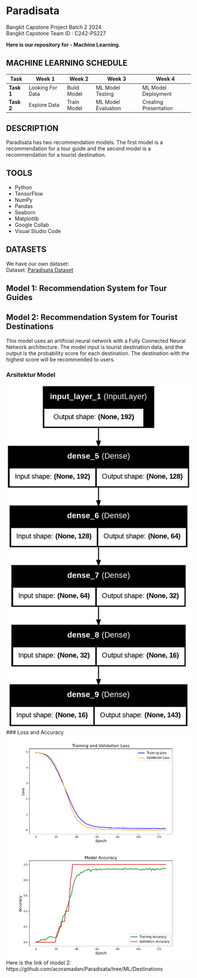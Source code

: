 # Paradisata
Bangkit Capstone Project Batch 2 2024  
Bangkit Capstone Team ID : C242-PS227  

**Here is our repository for - Machine Learning.** 

## MACHINE LEARNING SCHEDULE
| Task                            | Week 1         | Week 2       | Week 3             | Week 4             |
|----------------------------------|----------------|--------------|---------------------|---------------------|
| **Task 1**                       | Looking For Data | Build Model  | ML Model Testing   | ML Model Deployment |
| **Task 2**                       | Explore Data    | Train Model  | ML Model Evaluation | Creating Presentation |

## DESCRIPTION
Paradisata has two recommendation models. The first model is a recommendation for a tour guide and the second model is a recommendation for a tourist destination.

## TOOLS
- Python
- TensorFlow
- NumPy
- Pandas
- Seaborn
- Matplotlib
- Google Collab
- Visual Studio Code


## DATASETS
We have our own dataset:  
Dataset: [Paradisata Dataset](https://github.com/acoramadan/Paradisata/tree/CC/Database)  

## Model 1: Recommendation System for Tour Guides

## Model 2: Recommendation System for Tourist Destinations
This model uses an artificial neural network with a Fully Connected Neural Network architecture. The model input is tourist destination data, and the output is the probability score for each destination. The destination with the highest score will be recommended to users.
### Arsitektur Model
<img src = "https://github.com/acoramadan/Paradisata/blob/ML/Destinations/model_structure.png" alt="Model Architecture" width="600"/>
### Loss and Accuracy
<img src = "https://github.com/acoramadan/Paradisata/blob/ML/Destinations/training_validation_loss.png" alt="Loss" width="600"/> 
<img src ="https://github.com/acoramadan/Paradisata/blob/ML/Destinations/accuracy_plot.jpg" alt="Model Architecture" width="600"/>
Here is the link of model 2: https://github.com/acoramadan/Paradisata/tree/ML/Destinations
